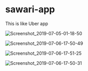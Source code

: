 # sawari-app
This is like Uber app 

![Screenshot_2019-07-05-01-18-50](https://user-images.githubusercontent.com/36129452/60686628-d938bf00-9e5e-11e9-8d33-9e52ad0893c8.png)


![Screenshot_2019-07-06-17-50-49](https://user-images.githubusercontent.com/36129452/60756480-75bfa600-9fb2-11e9-8dc0-81fd9859e255.png)


![Screenshot_2019-07-06-17-51-25](https://user-images.githubusercontent.com/36129452/60756491-aef81600-9fb2-11e9-9746-fddb3784f2a8.png)


![Screenshot_2019-07-06-17-50-31](https://user-images.githubusercontent.com/36129452/60756494-b8817e00-9fb2-11e9-8fb8-426bf4d0fe87.png)
